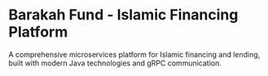 # Barakah Fund - Islamic Financing Platform

A comprehensive microservices platform for Islamic financing and lending, built with modern Java technologies and gRPC communication.